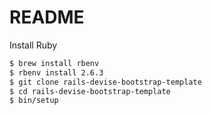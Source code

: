 # README

Install Ruby

```bash
$ brew install rbenv
$ rbenv install 2.6.3
$ git clone rails-devise-bootstrap-template
$ cd rails-devise-bootstrap-template
$ bin/setup

```
